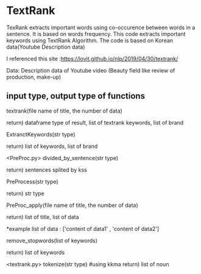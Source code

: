 # TextRank
TexRank extracts important words using co-occurence between words in a sentence. It is based on words frequency.
This code extracts important keywords using TextRank Algorithm. The code is based on Korean data(Youtube Description data)

I referenced this site :https://lovit.github.io/nlp/2019/04/30/textrank/

Data: Description data of Youtube video (Beauty field like review of production, make-up)

<h2>input type, output type of functions </h2>
<main.py>
textrank(file name of title, the number of data)


return) dataframe type of result, list of textrank keywords, list of brand

ExtranctKeywords(str type)


return) list of keywords, list of brand

<PreProc.py>
divided_by_sentence(str type)


return) sentences splited by kss

PreProcess(str type)


return) str type

PreProc_apply(file name of title, the number of data)


return) list of title, list of data


*example list of data : ['content of data1' , 'content of data2']

remove_stopwords(list of keywords)


return) list of keywords

<textrank.py>
tokenize(str type) #using kkma
return) list of noun
